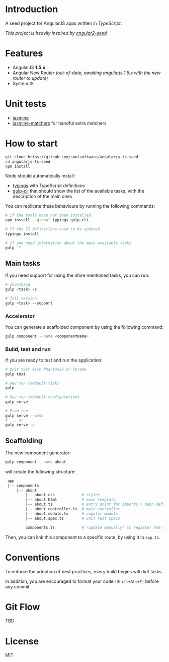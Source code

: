 # Introduction

A seed project for AngularJS apps written in *TypeScript*.

_This project is heavily inspired by [angular2-seed](https://github.com/mgechev/angular2-seed)_

# Features
* AngularJS **1.5.x**
* Angular New Router _(out-of-date, awaiting angularjs 1.5.x with the new router to update)_
* SystemJS

# Unit tests
* [jasmine](http://jasmine.github.io/2.4/introduction.html)
* [jasmine-matchers](https://github.com/JamieMason/Jasmine-Matchers) for handful extra matchers

# How to start

```bash
git clone https://github.com/soulsoftware/angularjs-ts-seed
cd angularjs-ts-seed
npm install
```

Node should automatically install:
* [typings](https://github.com/typings/typings) with TypeScript definitions
* [gulp-cli](https://github.com/gulpjs/gulp-cli) that should show the list of the
available tasks, with the description of the main ones

You can replicate these behaviours by running the following commands:

```bash
# If the tools have not been installed
npm install --global typings gulp-cli

# If the TS definitions need to be updated
typings install

# If you need information about the main available tasks
gulp -T
```

## Main tasks

If you need support for using the afore mentioned tasks, you can run:

```bash
# shorthand
gulp <task> -s

# full version
gulp <task> --support
```

### Accelerator

You can generate a scaffolded component by using the following command:

```bash
gulp component --name <componentName>
```

### Build, test and run

If you are ready to test and run the application:

```bash
# Unit test with PhantomJS or Chrome
gulp test

# Dev run (default task)
gulp

# Dev run (default configuration)
gulp serve

# Prod run
gulp serve --prod
# ... or
gulp serve -p
```

## Scaffolding

The new component generator:

```bash
gulp component --name about
```

will create the following structure:

```bash
 app
 |-- components
     |-- about
         |-- about.css            # styles
         |-- about.html           # main template
         |-- about.ts             # entry point for imports / main definition
         |-- about.controller.ts  # main controller
         |-- about.module.ts      # angular module
         |-- about.spec.ts        # unit test specs

         components.ts            # *update manually* to register the module
```

Then, you can link this component to a specific route, by using it in `app.ts`.

# Conventions

To enforce the adoption of best practices, every build begins with *lint* tasks.

In addition, you are encouraged to format your code `[Shift+Alt+F]` before any commit.

# Git Flow

TBD

# License

MIT

